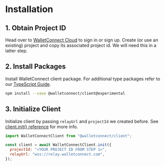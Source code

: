 # Installation

## 1. Obtain Project ID

Head over to [WalletConnect Cloud](https://cloud.walletconnect.com/) to sign in or sign up. Create (or use an existing) project and copy its associated project id. We will need this in a latter step.

## 2. Install Packages

Install WalletConnect client package. For additional type packages refer to our [TypeScript Guide](/javascript/guides/typescript).

```bash npm2yarn
npm install --save @walletconnect/client@experimental
```

## 3. Initialize Client

Initialize client by passing `relayUrl` and `projectId` we created before. See [client.init() reference](/javascript/walletconnect/reference/client#init) for more info.

```js
import WalletConnectClient from "@walletconnect/client";

const client = await WalletConnectClient.init({
  projectId: "<YOUR PROJECT ID FROM STEP 1>",
  relayUrl: "wss://relay.walletconnect.com",
});
```
